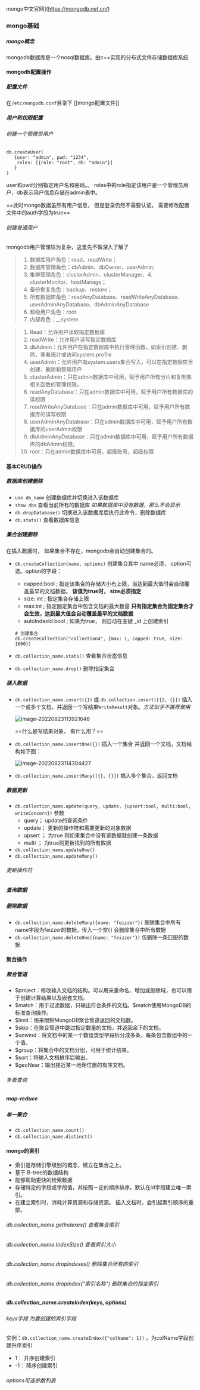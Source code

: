 mongo中文官网](https://mongodb.net.cn/)

### mongo基础

##### mongo概念

mongodb数据库是一个nosql数据库。由c++实现的分布式文件存储数据库系统

#### mongodb配置操作

##### 配置文件

在`/etc/mongodb.conf`目录下  [[mongo配置文件]]

##### 用户和权限配置

###### 创建一个管理员用户

```shell
db.createUser(
   {user: "admin", pwd: "1234",
    roles: [{role: "root", db: "admin"}]
   }
)
```

user和pwd分别指定用户名和密码。。 roles中的role指定该用户是一个管理员用户，db表示用户信息存储在admin表中。

==此时mongo数据虽然有用户信息， 但是登录仍然不需要认证。 需要修改配置文件中的auth字段为true==

###### 创建普通用户

mongodb用户管理较为复杂，这里先不做深入了解了

> 1. 数据库用户角色：read、readWrite；
> 2. 数据库管理角色：dbAdmin、dbOwner、userAdmin;
> 3. 集群管理角色：clusterAdmin、clusterManager、4. clusterMonitor、hostManage；
> 4. 备份恢复角色：backup、restore；
> 5. 所有数据库角色：readAnyDatabase、readWriteAnyDatabase、userAdminAnyDatabase、dbAdminAnyDatabase
> 6. 超级用户角色：root
> 7. 内部角色：__system

> 1. Read：允许用户读取指定数据库
> 2. readWrite：允许用户读写指定数据库
> 3. dbAdmin：允许用户在指定数据库中执行管理函数，如索引创建、删除，查看统计或访问system.profile
> 4. userAdmin：允许用户向system.users集合写入，可以在指定数据库里创建、删除和管理用户
> 5. clusterAdmin：只在admin数据库中可用，赋予用户所有分片和复制集相关函数的管理权限。
> 6. readAnyDatabase：只在admin数据库中可用，赋予用户所有数据库的读权限
> 7. readWriteAnyDatabase：只在admin数据库中可用，赋予用户所有数据库的读写权限
> 8. userAdminAnyDatabase：只在admin数据库中可用，赋予用户所有数据库的userAdmin权限
> 9. dbAdminAnyDatabase：只在admin数据库中可用，赋予用户所有数据库的dbAdmin权限。
> 10. root：只在admin数据库中可用。超级账号，超级权限

#### 基本CRUD操作

##### 数据库创建删除

- `use db_name` 创建数据库并切换进入该数据库
- `show dbs`  查看当前所有的数据库 *如果数据库中没有数据，那么不会显示*
- `db.dropDatabase()`  切换进入该数据库后执行此命令，删除数据库
- `db.stats()` 查看数据库信息

##### 集合创建删除

在插入数据时， 如果集合不存在，mongodb会自动创建集合的。

- `db.createCollection(name, options)`   创建集合其中 name必须， option可选。option的字段：

  - capped:bool ;   指定该集合的存储大小有上限，当达到最大值时会自动覆盖最早的文档数据。 **该值为true时， size必须指定**
  - size: int  ;   指定集合存储上限
  - max:int  ;   指定固定集合中包含文档的最大数量  **只有指定集合为固定集合才会生效，达到最大值会自动覆盖最早的文档数据**
  - autoIndexId:bool  ;  如果为true， 则自动在主键 _id 上创建索引

  ```shell
  # 创建集合
  db.createCollection("collection4", {max: 1, capped: true, size: 1600})
  ```

- `db.collection_name.stats()`  查看集合状态信息

- `db.collection_name.drop()`   删除指定集合

##### 插入数据

- `db.collection_name.insert({})` 或 `db.collection.insert([{}, {}])`   插入一个或多个文档，并返回一个写结果`WriteResult`对象。*方法似乎不推荐使用*

  ![image-20220823113921646](mongo基础.assets/image-20220823113921646.png) 

  ==什么是写结果对象， 有什么用？==

- `db.collection_name.insertOne({})` 插入一个集合 并返回一个文档，文档结构如下图：

  ![image-20220823114304427](mongo基础.assets/image-20220823114304427.png) 

- `db.collection_name.insertMany([{}, {}])` 插入多个集合，返回文档

##### 数据更新

- `db.collection_name.update(query, update, {upsert:bool, multi:bool, writeConcern})`  参数
  - query； update的查询条件
  - update；  更新的操作符和需要更新的对象数据
  - upsert ； 为true 则如果集合中没有该数据就创建一条数据
  - multi ； 为true则更新找到的所有数据
- `db.collection_name.updateOne()`
- `db.collection_name.updateMany()`

###### 更新操作符



##### 查询数据



##### 删除数据

- `db.collection_name.deleteMany({name: "feizzer"})`  删除集合中所有name字段为feizzer的数据，传入一个空{} 会删除集合中所有数据
- `db.collection_name.deleteOne({name: "feizzer"})`    仅删除一条匹配的数据



#### **聚合操作**

##### 聚合管道



- \$project：修改输入文档的结构。可以用来重命名、增加或删除域，也可以用于创建计算结果以及嵌套文档。
- \$match：用于过滤数据，只输出符合条件的文档。\$match使用MongoDB的标准查询操作。
- \$limit：用来限制MongoDB聚合管道返回的文档数。
- \$skip：在聚合管道中跳过指定数量的文档，并返回余下的文档。
- \$unwind：将文档中的某一个数组类型字段拆分成多条，每条包含数组中的一个值。
- \$group：将集合中的文档分组，可用于统计结果。
- \$sort：将输入文档排序后输出。
- \$geoNear：输出接近某一地理位置的有序文档。

###### 多表查询



##### map-reduce



##### 单一聚合

- `db.collection_name.count()` 
- `db.collection_name.distinct()` 

#### mongo的索引

- 索引是存储引擎级别的概念，建立在集合之上。
- 基于 B-tree的数据结构
- 能够帮助更快的检索数据
- 存储特定的字段或字段值，并按照一定的顺序排序。默认在id字段建立唯一索引。
- 在建立索引时，消耗计算资源和存储资源。 插入文档时，会引起索引顺序的重排。

###### db.collection_name.getIndexes() 查看集合索引

###### db.collection_name.IndexSize() 查看索引大小

###### db.collection_name.dropIndexes() 删除集合所有的索引

###### db.collection_name.dropIndex("索引名称")  删除集合的指定索引

##### db.collection_name.createIndex(keys, options)

###### keys字段 为要创建的索引字段

实例：`db.collection_name.createIndex({"colName": 1})` ，为colName字段创建升序索引

- 1： 升序创建索引
- -1： 降序创建索引



###### options可选参数列表



